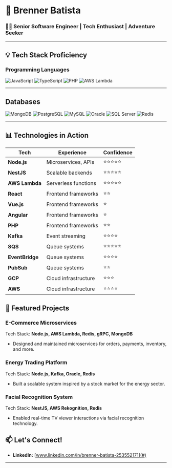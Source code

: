 # 🚀 Brenner Batista

### 🧑‍💻 Senior Software Engineer | Tech Enthusiast | Adventure Seeker  

---

## 💡 Tech Stack Proficiency

### **Programming Languages**
![JavaScript](https://img.shields.io/badge/JavaScript-%23323330.svg?style=flat&logo=javascript&logoColor=%23F7DF1E)
![TypeScript](https://img.shields.io/badge/TypeScript-%23007ACC.svg?style=flat&logo=typescript&logoColor=white)
![PHP](https://img.shields.io/badge/PHP-%23777BB4.svg?style=flat&logo=php&logoColor=white)
![AWS Lambda](https://img.shields.io/badge/AWS%20Lambda-%23FF9900.svg?style=flat&logo=awslambda&logoColor=white)

---


## **Databases**
![MongoDB](https://img.shields.io/badge/MongoDB-%2347A248.svg?style=flat&logo=mongodb&logoColor=white)
![PostgreSQL](https://img.shields.io/badge/PostgreSQL-%23316192.svg?style=flat&logo=postgresql&logoColor=white)
![MySQL](https://img.shields.io/badge/MySQL-%234479A1.svg?style=flat&logo=mysql&logoColor=white)
![Oracle](https://img.shields.io/badge/Oracle-%23F80000.svg?style=flat&logo=oracle&logoColor=white)
![SQL Server](https://img.shields.io/badge/SQL%20Server-%23CC2927.svg?style=flat&logo=microsoftsqlserver&logoColor=white)
![Redis](https://img.shields.io/badge/Redis-%23DC382D.svg?style=flat&logo=redis&logoColor=white)

---

## 📊 Technologies in Action

| **Tech**            | **Experience**         | **Confidence**  |
|----------------------|------------------------|-----------------------|
| **Node.js**          | Microservices, APIs   | ⭐⭐⭐⭐⭐               |
| **NestJS**           | Scalable backends     | ⭐⭐⭐⭐⭐               |
| **AWS Lambda**       | Serverless functions  | ⭐⭐⭐⭐⭐               |
| **React**            | Frontend frameworks   | ⭐⭐                  |
| **Vue.js**           | Frontend frameworks   | ⭐                   |
| **Angular**          | Frontend frameworks   | ⭐                   |
| **PHP**          | Frontend frameworks   | ⭐⭐                 |
| **Kafka**            | Event streaming       | ⭐⭐⭐⭐                |
| **SQS**              | Queue systems         | ⭐⭐⭐⭐⭐               |
| **EventBridge**              | Queue systems         | ⭐⭐⭐⭐               |
| **PubSub**              | Queue systems         | ⭐⭐               |
| **GCP**              | Cloud infrastructure  | ⭐⭐⭐                 |
| **AWS**              | Cloud infrastructure  | ⭐⭐⭐⭐                |


## 📂 Featured Projects

### **E-Commerce Microservices**  
Tech Stack: **Node.js, AWS Lambda, Redis, gRPC, MongoDB**  
- Designed and maintained microservices for orders, payments, inventory, and more.  

### **Energy Trading Platform**  
Tech Stack: **Node.js, Kafka, Oracle, Redis**  
- Built a scalable system inspired by a stock market for the energy sector.  

### **Facial Recognition System**  
Tech Stack: **NestJS, AWS Rekognition, Redis**  
- Enabled real-time TV viewer interactions via facial recognition technology.


## 📫 Let's Connect!  

- **LinkedIn:** [www.linkedin.com/in/brenner-batista-253552171](#)  
---

